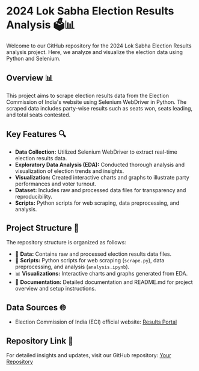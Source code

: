 # 2024 Lok Sabha Election Results Analysis 🗳️📊

Welcome to our GitHub repository for the 2024 Lok Sabha Election Results analysis project. Here, we analyze and visualize the election data using Python and Selenium.

## Overview 📊

This project aims to scrape election results data from the Election Commission of India's website using Selenium WebDriver in Python. The scraped data includes party-wise results such as seats won, seats leading, and total seats contested.

## Key Features 🔍

- **Data Collection:** Utilized Selenium WebDriver to extract real-time election results data.
- **Exploratory Data Analysis (EDA):** Conducted thorough analysis and visualization of election trends and insights.
- **Visualization:** Created interactive charts and graphs to illustrate party performances and voter turnout.
- **Dataset:** Includes raw and processed data files for transparency and reproducibility.
- **Scripts:** Python scripts for web scraping, data preprocessing, and analysis.

## Project Structure 📁

The repository structure is organized as follows:
- 📂 **Data:** Contains raw and processed election results data files.
- 🐍 **Scripts:** Python scripts for web scraping (`scrape.py`), data preprocessing, and analysis (`analysis.ipynb`).
- 📊 **Visualizations:** Interactive charts and graphs generated from EDA.
- 📝 **Documentation:** Detailed documentation and README.md for project overview and setup instructions.

## Data Sources 🌐

- Election Commission of India (ECI) official website: [Results Portal](https://results.eci.gov.in/PcResultGenJune2024/index.htm)

## Repository Link 🔗

For detailed insights and updates, visit our GitHub repository: [Your Repository](https://github.com/yourusername/your-repository)
